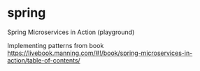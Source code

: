 # spring
Spring Microservices in Action (playground)

Implementing patterns from book https://livebook.manning.com/#!/book/spring-microservices-in-action/table-of-contents/

